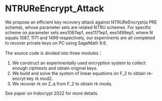 # NTRUReEncrypt_Attack
We propose an efficient key recovery attack against NTRUReEncrypt(a PRE scheme), whose parameter sets are related NTRU schemes. For specific scheme on parameter sets ees1087ep1, ees1171ep1, ees1499ep1, where N equals 1087, 1171 and 1499 respectively, our experiments are all completed to recover private keys on PC using SageMath 9.6.

The source code is divided into three modules：
1. We construct an experimentally used encryption system to collect enough ciphtexts and obtain original keys.
2. We build and solve the system of linear equations on F_2 to obtain re-encryt key rk mod2.
3. We recover rk on Z_q from F_2 to obtain rk modq.

See paper on Indocrypt 2022 for more details.
